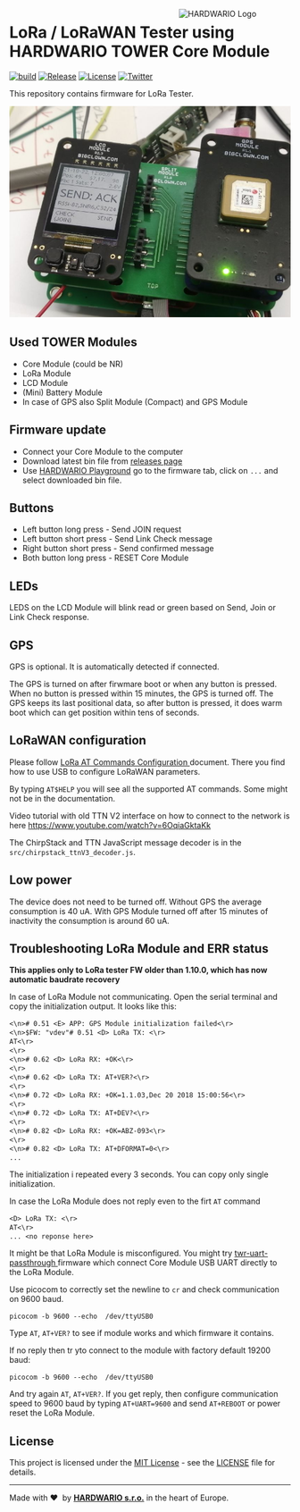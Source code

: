 <a href="https://www.hardwario.com/"><img src="https://www.hardwario.com/ci/assets/hw-logo.svg" width="200" alt="HARDWARIO Logo" align="right"></a>

# LoRa / LoRaWAN Tester using HARDWARIO TOWER Core Module

[![build](https://github.com/hardwario/twr-lora-tester/actions/workflows/main.yml/badge.svg)](https://github.com/hardwario/twr-lora-tester/actions/workflows/main.yml)
[![Release](https://img.shields.io/github/release/hardwario/twr-lora-tester.svg)](https://github.com/hardwario/twr-lora-tester/releases)
[![License](https://img.shields.io/github/license/hardwario/twr-lora-tester.svg)](https://github.com/hardwario/twr-lora-tester/blob/master/LICENSE)
[![Twitter](https://img.shields.io/twitter/follow/hardwario_en.svg?style=social&label=Follow)](https://twitter.com/hardwario_en)

This repository contains firmware for LoRa Tester.

![LoRA Tester](img/tester.jpg)

## Used TOWER Modules

- Core Module (could be NR)
- LoRa Module
- LCD Module
- (Mini) Battery Module
- In case of GPS also Split Module (Compact) and GPS Module

## Firmware update

- Connect your Core Module to the computer
- Download latest bin file from [releases page](https://github.com/hardwario/twr-lora-tester/releases)
- Use [HARDWARIO Playground](https://www.hardwario.com/download/) go to the firmware tab, click on `...` and select downloaded bin file.

## Buttons

- Left button long press - Send JOIN request
- Left button short press - Send Link Check message
- Right button short press - Send confirmed message
- Both button long press - RESET Core Module

## LEDs

LEDS on the LCD Module will blink read or green based on Send, Join or Link Check response.

## GPS

GPS is optional. It is automatically detected if connected.

The GPS is turned on after firwmare boot or when any button is pressed. When no button is pressed within 15 minutes, the GPS is turned off. The GPS keeps its last positional data, so after button is pressed, it does warm boot which can get position within tens of seconds.

## LoRaWAN configuration

Please follow [LoRa AT Commands Configuration
](https://tower.hardwario.com/en/latest/tutorials/lora-at-commands-configuration/) document. There you find how to use USB to configure LoRaWAN parameters.

By typing `AT$HELP` you will see all the supported AT commands. Some might not be in the documentation.

Video tutorial with old TTN V2 interface on how to connect to the network is here
https://www.youtube.com/watch?v=6OqiaGktaKk

The ChirpStack and TTN JavaScript message decoder is in the `src/chirpstack_ttnV3_decoder.js`.

## Low power

The device does not need to be turned off. Without GPS the average consumption is 40 uA. With GPS Module turned off after 15 minutes of inactivity the consumption is around 60 uA.

## Troubleshooting LoRa Module and ERR status

**This applies only to LoRa tester FW older than 1.10.0, which has now automatic baudrate recovery**

In case of LoRa Module not communicating. Open the serial terminal and copy the initialization output. It looks like this:

```
<\n># 0.51 <E> APP: GPS Module initialization failed<\r>
<\n>$FW: "vdev"# 0.51 <D> LoRa TX: <\r>
AT<\r>
<\r>
<\n># 0.62 <D> LoRa RX: +OK<\r>
<\r>
<\n># 0.62 <D> LoRa TX: AT+VER?<\r>
<\r>
<\n># 0.72 <D> LoRa RX: +OK=1.1.03,Dec 20 2018 15:00:56<\r>
<\r>
<\n># 0.72 <D> LoRa TX: AT+DEV?<\r>
<\r>
<\n># 0.82 <D> LoRa RX: +OK=ABZ-093<\r>
<\r>
<\n># 0.82 <D> LoRa TX: AT+DFORMAT=0<\r>
...
```

The initialization i repeated every 3 seconds. You can copy only single initialization.

In case the LoRa Module does not reply even to the firt `AT` command

```
<D> LoRa TX: <\r>
AT<\r>
... <no reponse here>
```

It might be that LoRa Module is misconfigured. You might try [twr-uart-passthrough
](https://github.com/hubmartin/twr-uart-passthrough/releases) firmware which connect Core Module USB UART directly to the LoRa Module.

Use picocom to correctly set the newline to `cr` and check communication on 9600 baud.

```
picocom -b 9600 --echo  /dev/ttyUSB0
```

Type `AT`, `AT+VER?` to see if module works and which firmware it contains.

If no reply then tr yto connect to the module with factory default 19200 baud:

```
picocom -b 9600 --echo  /dev/ttyUSB0
```

And try again `AT`, `AT+VER?`. If you get reply, then configure communication speed to 9600 baud by typing `AT+UART=9600` and send `AT+REBOOT` or power reset the LoRa Module.

## License

This project is licensed under the [MIT License](https://opensource.org/licenses/MIT/) - see the [LICENSE](LICENSE) file for details.

---

Made with &#x2764;&nbsp; by [**HARDWARIO s.r.o.**](https://www.hardwario.com/) in the heart of Europe.
